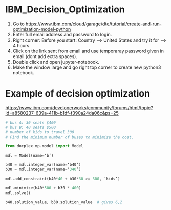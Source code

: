 # IBM_Decision_Optimization
1. Go to https://www.ibm.com/cloud/garage/dte/tutorial/create-and-run-optimization-model-python
2. Enter full email address and password to login.
3. Right corner: Before you start: Country ==> United States and try it for ==> 4 hours.
4. Click on the link sent from email and use temporaray password given in email (dont add extra spaces).
5. Double click and open jupyter-notebook.
6. Make the window large and go right top corner to create new python3 notebook.

# Example  of decision optimization
https://www.ibm.com/developerworks/community/forums/html/topic?id=a8580237-639a-411b-b1df-f390a24da06c&ps=25
```python
# bus A: 30 seats $400
# bus B: 40 seats $500
# number of kids to travel 300
# Find the minimum number of buses to minimize the cost.

from docplex.mp.model import Model

mdl = Model(name=‘b’)

b40 = mdl.integer_var(name=‘b40’)
b30 = mdl.integer_var(name=‘340’)

mdl.add_constraint(b40*40 + b30*30 >= 300, ‘kids’)

mdl.minimize(b40*500 + b30 * 400)
mdl.solve()

b40.solution_value, b30.solution_value  # gives 6,2
```
